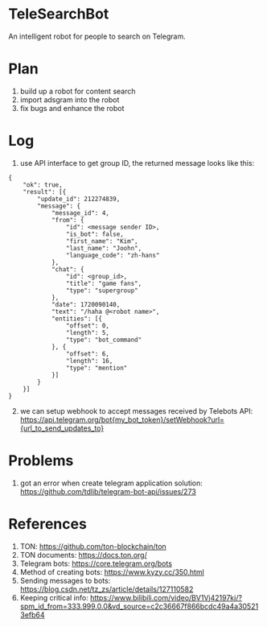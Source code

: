 # TeleSearchBot
An intelligent robot for people to search on Telegram.

# Plan
1. build up a robot for content search
2. import adsgram into the robot
3. fix bugs and enhance the robot

# Log
1. use API interface to get group ID, the returned message looks like this:
```
{
	"ok": true,
	"result": [{
		"update_id": 212274839,
		"message": {
			"message_id": 4,
			"from": {
				"id": <message sender ID>,
				"is_bot": false,
				"first_name": "Kim",
				"last_name": "Joohn",
				"language_code": "zh-hans"
			},
			"chat": {
				"id": <group_id>,
				"title": "game fans",
				"type": "supergroup"
			},
			"date": 1720090140,
			"text": "/haha @<robot name>",
			"entities": [{
				"offset": 0,
				"length": 5,
				"type": "bot_command"
			}, {
				"offset": 6,
				"length": 16,
				"type": "mention"
			}]
		}
	}]
}
```
2. we can setup webhook to accept messages received by Telebots
API: https://api.telegram.org/bot{my_bot_token}/setWebhook?url={url_to_send_updates_to}

# Problems
1. got an error when create telegram application
solution: https://github.com/tdlib/telegram-bot-api/issues/273

# References
1. TON: https://github.com/ton-blockchain/ton
2. TON documents: https://docs.ton.org/
3. Telegram bots: https://core.telegram.org/bots
4. Method of creating bots: https://www.kyzy.cc/350.html
5. Sending messages to bots: https://blog.csdn.net/tz_zs/article/details/127110582
6. Keeping critical info: https://www.bilibili.com/video/BV1Vj42197kj/?spm_id_from=333.999.0.0&vd_source=c2c36667f866bcdc49a4a305213efb64
